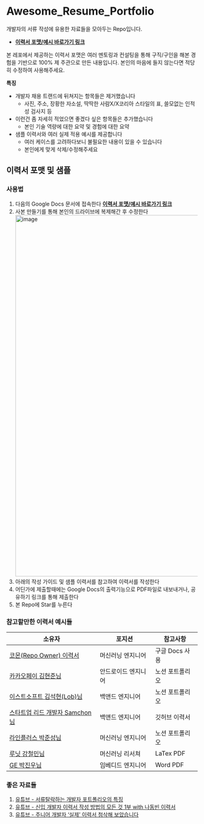 # Awesome_Resume_Portfolio
개발자의 서류 작성에 유용한 자료들을 모아두는 Repo입니다.
- [**이력서 포맷/예시 바로가기 링크**](https://docs.google.com/document/d/1Y2Y7-DWO-0F68nsUxB-ObYbXTdQgBHu-Fw48yTYG6R0/edit?usp=sharing)

본 레포에서 제공하는 이력서 포맷은 여러 멘토링과 컨설팅을 통해 구직/구인을 해본 경험을 기반으로 100% 제 주관으로 만든 내용입니다. 본인의 마음에 들지 않는다면 적당히 수정하여 사용해주세요.

**특징**
- 개발자 채용 트랜드에 뒤쳐지는 항목들은 제거했습니다
    - 사진, 주소, 장황한 자소설, 딱딱한 사람X/X코리아 스타일의 표, 쓸모없는 인적성 검사지 등
- 이런건 좀 자세히 적었으면 좋겠다 싶은 항목들은 추가했습니다
    - 본인 기술 역량에 대한 요약 및 경험에 대한 요약
- 샘플 이력서와 여러 실제 적용 예시를 제공합니다
    - 여러 케이스를 고려하다보니 불필요한 내용이 있을 수 있습니다
    - 본인에게 맞게 삭제/수정해주세요

## 이력서 포맷 및 샘플

### 사용법
1. 다음의 Google Docs 문서에 접속한다 [**이력서 포맷/예시 바로가기 링크**](https://docs.google.com/document/d/1Y2Y7-DWO-0F68nsUxB-ObYbXTdQgBHu-Fw48yTYG6R0/edit?usp=sharing)
2. 사본 만들기를 통해 본인의 드라이브에 복제해간 후 수정한다  <img width="948" alt="image" src="https://user-images.githubusercontent.com/7837143/154478978-bd755bfe-3250-4c58-a6d6-c9f3b22e75a4.png">
3. 아래의 작성 가이드 및 샘플 이력서를 참고하여 이력서를 작성한다
4. 어딘가에 제출할때에는 Google Docs의 출력기능으로 PDF파일로 내보내거나, 공유하기 링크를 통해 제출한다
5. 본 Repo에 Star를 누른다


### 참고할만한 이력서 예시들
| 소유자  | 포지션 | 참고사항 |
| ------------- | ------------- | ------------- |
| [코몬(Repo Owner) 이력서](http://dongyi.kim) | 머신러닝 엔지니어 | 구글 Docs 사용 |
| [카카오페이 김현준님](https://www.youtube.com/watch?v=8xvYz0ldfEI) | 안드로이드 엔지니어 | 노션 포트폴리오 |
| [이스트소프트 김석현(Lob)님](https://www.notion.so/Back-end-Developer-Lob-e51c02b15e89401abe00604d95d4846d) | 백앤드 엔지니어 | 노션 포트폴리오 |
| [스타트업 리드 개발자 Samchon님](https://github.com/samchon/resume) | 백앤드 엔지니어 | 깃허브 이력서 |
| [라인플러스 박준성님](https://writtic.me) | 머신러닝 엔지니어 | 노션 포트폴리오 |
| [루닛 강철민님](https://github.com/codingmonster-tv/Awesome_Resume_Portfolio/files/8949609/Cholmin.Kang_CV_Final.pdf) | 머신러닝 리서쳐 | LaTex PDF |
| [GE 박진우님](https://github.com/codingmonster-tv/Awesome_Resume_Portfolio/files/8950899/Resume-Jinwoo-2022.mid_Descrete.pdf) | 임베디드 엔지니어 | Word PDF |


### 좋은 자료들
1. [유튜브 - 서류탈락하는 개발자 포트폴리오의 특징](https://www.youtube.com/watch?v=PJGsPohDuoA)
2. [유튜브 - 신입 개발자 이력서 작성 방법의 모든 것 1부 with 나동빈 이력서](https://www.youtube.com/watch?v=qeFJ6UwjxmU)
3. [유튜브 - 주니어 개발자 ‘실제’ 이력서 첨삭해 보았습니다](https://www.youtube.com/watch?v=1bcmmc2rTBE)
